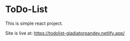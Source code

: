 # ToDo-List

This is simple react project.


Site is live at:
https://todolist-gladiatorpandey.netlify.app/
